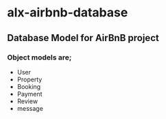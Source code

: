 # alx-airbnb-database
## Database Model for AirBnB project
### Object models are;
- User
- Property
- Booking
- Payment
- Review
- message
